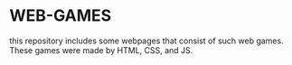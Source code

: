 # WEB-GAMES
this repository includes some webpages that consist of such web games. These games were made by HTML, CSS, and JS.
